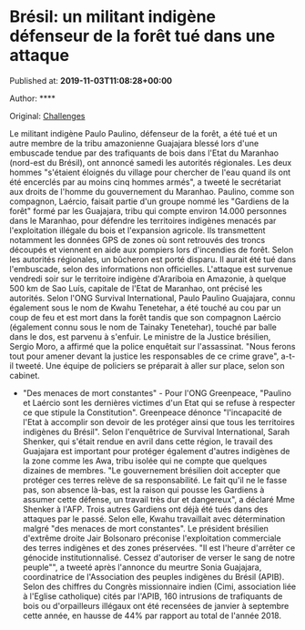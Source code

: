 
# Brésil: un militant indigène défenseur de la forêt tué dans une attaque

Published at: **2019-11-03T11:08:28+00:00**

Author: ****

Original: [Challenges](https://www.challenges.fr/monde/bresil-un-militant-indigene-defenseur-de-la-foret-tue-dans-une-attaque_682944)

Le militant indigène Paulo Paulino, défenseur de la forêt, a été tué et un autre membre de la tribu amazonienne Guajajara blessé lors d'une embuscade tendue par des trafiquants de bois dans l'Etat du Maranhao (nord-est du Brésil), ont annoncé samedi les autorités régionales.
Les deux hommes "s'étaient éloignés du village pour chercher de l'eau quand ils ont été encerclés par au moins cinq hommes armés", a tweeté le secrétariat aux droits de l'homme du gouvernement du Maranhao.
Paulino, comme son compagnon, Laércio, faisait partie d'un groupe nommé les "Gardiens de la forêt" formé par les Guajajara, tribu qui compte environ 14.000 personnes dans le Maranhao, pour défendre les territoires indigènes menacés par l'exploitation illégale du bois et l'expansion agricole. Ils transmettent notamment les données GPS de zones où sont retrouvés des troncs découpés et viennent en aide aux pompiers lors d'incendies de forêt.
Selon les autorités régionales, un bûcheron est porté disparu. Il aurait été tué dans l'embuscade, selon des informations non officielles.
L'attaque est survenue vendredi soir sur le territoire indigène d'Arariboia en Amazonie, à quelque 500 km de Sao Luís, capitale de l'Etat de Maranhao, ont précisé les autorités.
Selon l'ONG Survival International, Paulo Paulino Guajajara, connu également sous le nom de Kwahu Tenetehar, a été touché au cou par un coup de feu et est mort dans la forêt tandis que son compagnon Laércio (également connu sous le nom de Tainaky Tenetehar), touché par balle dans le dos, est parvenu à s'enfuir.
Le ministre de la Justice brésilien, Sergio Moro, a affirmé que la police enquêtait sur l'assassinat.
"Nous ferons tout pour amener devant la justice les responsables de ce crime grave", a-t-il tweeté. Une équipe de policiers se préparait à aller sur place, selon son cabinet.
- "Des menaces de mort constantes" -
Pour l'ONG Greenpeace, "Paulino et Laércio sont les dernières victimes d'un Etat qui se refuse à respecter ce que stipule la Constitution". Greenpeace dénonce "l'incapacité de l'Etat à accomplir son devoir de les protéger ainsi que tous les territoires indigènes du Brésil".
Selon l'enquêtrice de Survival International, Sarah Shenker, qui s'était rendue en avril dans cette région, le travail des Guajajara est important pour protéger également d'autres indigènes de la zone comme les Awa, tribu isolée qui ne compte que quelques dizaines de membres.
"Le gouvernement brésilien doit accepter que protéger ces terres relève de sa responsabilité. Le fait qu'il ne le fasse pas, son absence là-bas, est la raison qui pousse les Gardiens à assumer cette défense, un travail très dur et dangereux", a déclaré Mme Shenker à l'AFP.
Trois autres Gardiens ont déjà été tués dans des attaques par le passé. Selon elle, Kwahu travaillait avec détermination malgré "des menaces de mort constantes".
Le président brésilien d'extrême droite Jair Bolsonaro préconise l'exploitation commerciale des terres indigènes et des zones préservées.
"Il est l'heure d'arrêter ce génocide institutionnalisé. Cessez d'autoriser de verser le sang de notre peuple"", a tweeté après l'annonce du meurtre Sonia Guajajara, coordinatrice de l'Association des peuples indigènes du Brésil (APIB).
Selon des chiffres du Congrès missionnaire indien (Cimi, association liée à l'Eglise catholique) cités par l'APIB, 160 intrusions de trafiquants de bois ou d'orpailleurs illégaux ont été recensées de janvier à septembre cette année, en hausse de 44% par rapport au total de l'année 2018.
